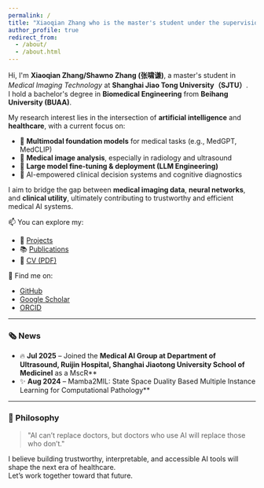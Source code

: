 ```yaml
---
permalink: /
title: "Xiaoqian Zhang who is the master's student under the supervision of Professor Jianqiao Zhou"
author_profile: true
redirect_from: 
  - /about/
  - /about.html
---
```


Hi, I'm **Xiaoqian Zhang/Shawno Zhang (张啸谦)**, a master's student in *Medical Imaging Technology* at **Shanghai Jiao Tong University（SJTU）**.  
I hold a bachelor's degree in **Biomedical Engineering** from **Beihang University (BUAA)**.

My research interest lies in the intersection of **artificial intelligence** and **healthcare**, with a current focus on:

- 🧠 **Multimodal foundation models** for medical tasks (e.g., MedGPT, MedCLIP)
- 🩻 **Medical image analysis**, especially in radiology and ultrasound
- 🤖 **Large model fine-tuning & deployment (LLM Engineering)**
- 🏥 AI-empowered clinical decision systems and cognitive diagnostics

I aim to bridge the gap between **medical imaging data**, **neural networks**, and **clinical utility**, ultimately contributing to trustworthy and efficient medical AI systems.

📫 You can explore my:
- 🔗 [Projects](../portfolio)
- 📚 [Publications](../publications)
- 📄 [CV (PDF)](../files/cv.pdf)

🔗 Find me on:
- [GitHub](https://github.com/shawnolove)
- [Google Scholar](https://scholar.google.com/citations?hl=zh-CN&user=maQlQdIAAAAJ)
- [ORCID](https://orcid.org/0009-0004-5587-2188)

---

### 🗞️ News

- 🔥 **Jul 2025** – Joined the **Medical AI Group at Department of Ultrasound, Ruijin Hospital, Shanghai Jiaotong University School of Medicinel** as a MscR**
- ✨ **Aug 2024** – Mamba2MIL: State Space Duality Based Multiple Instance Learning for Computational Pathology**

---

### 🧠 Philosophy

> "AI can’t replace doctors, but doctors who use AI will replace those who don’t."

I believe building trustworthy, interpretable, and accessible AI tools will shape the next era of healthcare.  
Let’s work together toward that future.


